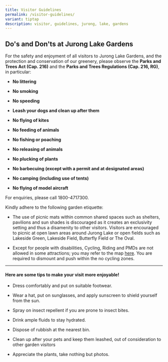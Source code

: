 ```yaml
---
title: Visitor Guidelines
permalink: /visitor-guidelines/
variant: tiptap
description: visitor, guidelines, jurong, lake, gardens
---
```

<h2><strong>Do's</strong> and <strong>Don'ts</strong> at Jurong Lake Gardens</h2>
<p>For the safety and enjoyment of all visitors to Jurong Lake Gardens, and
the protection and conservation of our greenery, please observe the <strong>Parks and Trees Act (Cap. 216)</strong> and
the <strong>Parks and Trees Regulations (Cap. 216, RG)</strong>, in particular:</p>
<ul data-tight="true" class="tight">
<li>
<p><strong>No littering</strong>
</p>
</li>
<li>
<p><strong>No smoking</strong>
</p>
</li>
<li>
<p><strong>No speeding</strong>
</p>
</li>
<li>
<p><strong>Leash your dogs and clean up after them</strong>
</p>
</li>
<li>
<p><strong>No flying of kites</strong>
</p>
</li>
<li>
<p><strong>No feeding of animals</strong>
</p>
</li>
<li>
<p><strong>No fishing or poaching</strong>
</p>
</li>
<li>
<p><strong>No releasing of animals</strong>
</p>
</li>
<li>
<p><strong>No plucking of plants</strong>
</p>
</li>
<li>
<p><strong>No barbecuing (except with a permit and at designated areas)</strong>
</p>
</li>
<li>
<p><strong>No camping (including use of tents)</strong>
</p>
</li>
<li>
<p><strong>No flying of model aircraft</strong>
</p>
</li>
</ul>
<p>For enquiries, please call 1800-4717300.</p>
<p>Kindly adhere to the following garden etiquette:</p>
<ul data-tight="true" class="tight">
<li>
<p>The use of picnic mats within common shared spaces such as shelters, pavilions
and sun shades is discouraged as it creates an exclusivity setting and
thus a disamenity to other visitors. Visitors are encouraged to picnic
at open lawn areas around Jurong Lake or open fields such as Lakeside Green,
Lakeside Field, Butterfly Field or The Oval.</p>
</li>
<li>
<p>Except for people with disabilities, Cycling, Riding and PMDs are not
allowed in some attractions; you may refer to the map <a href="/files/Maps and Trails/JLG_No_Cycling_Zones.pdf" rel="noopener noreferrer nofollow" target="_blank">here</a>.
You are required to dismount and push within the no cycling zones.&nbsp;</p>
</li>
</ul>
<hr>
<h4>Here are some tips to make your visit more enjoyable!</h4>
<ul data-tight="true" class="tight">
<li>
<p>Dress comfortably and put on suitable footwear.</p>
</li>
<li>
<p>Wear a hat, put on sunglasses, and apply sunscreen to shield yourself
from the sun.</p>
</li>
<li>
<p>Spray on insect repellent if you are prone to insect bites.</p>
</li>
<li>
<p>Drink ample fluids to stay hydrated.</p>
</li>
<li>
<p>Dispose of rubbish at the nearest bin.</p>
</li>
<li>
<p>Clean up after your pets and keep them leashed, out of consideration to
other garden visitors</p>
</li>
<li>
<p>Appreciate the plants, take nothing but photos.</p>
</li>
</ul>
<p></p>
